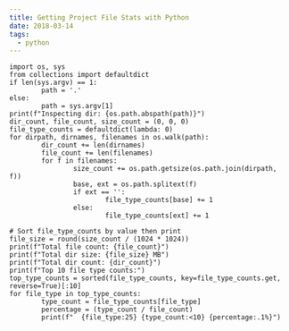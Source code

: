 ```yaml
---
title: Getting Project File Stats with Python
date: 2018-03-14
tags:
  - python
---
```


    import os, sys
    from collections import defaultdict
    if len(sys.argv) == 1:
            path = '.'
    else:
            path = sys.argv[1]
    print(f"Inspecting dir: {os.path.abspath(path)}")
    dir_count, file_count, size_count = (0, 0, 0)
    file_type_counts = defaultdict(lambda: 0)
    for dirpath, dirnames, filenames in os.walk(path):
            dir_count += len(dirnames)
            file_count += len(filenames)
            for f in filenames:
                    size_count += os.path.getsize(os.path.join(dirpath, f))
                    base, ext = os.path.splitext(f)
                    if ext == '':
                            file_type_counts[base] += 1
                    else:
                            file_type_counts[ext] += 1

    # Sort file_type_counts by value then print
    file_size = round(size_count / (1024 * 1024))
    print(f"Total file count: {file_count}")
    print(f"Total dir size: {file_size} MB")
    print(f"Total dir count: {dir_count}")
    print(f"Top 10 file type counts:")
    top_type_counts = sorted(file_type_counts, key=file_type_counts.get, reverse=True)[:10]
    for file_type in top_type_counts:
            type_count = file_type_counts[file_type]
            percentage = (type_count / file_count)
            print(f"  {file_type:25} {type_count:<10} {percentage:.1%}")
